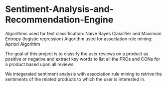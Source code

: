 # Sentiment-Analysis-and-Recommendation-Engine
Algorithms used for text classification: Naive Bayes Classifier and Maximum Entropy (logistic regression)
Algorithm used for association rule mining: Apriori Algorithm

The goal of this project is to classify the user reviews on a product as positive or negative and extract key words to list all the PROs and CONs for a product based upon all reviews.

We integerated sentiment analysis with association rule mining to retrive the sentiments of the related products to which the user is interested in.
